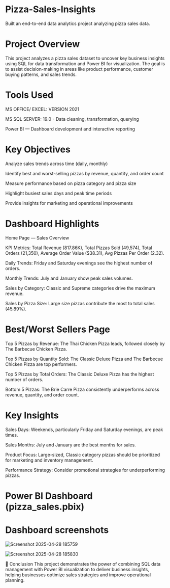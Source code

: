 # Pizza-Sales-Insights
Built an end-to-end data analytics project analyzing pizza sales data.

# Project Overview
  This project analyzes a pizza sales dataset to uncover key business insights using SQL for data transformation and Power BI for visualization. The goal is to assist decision-making in areas like product     performance, customer buying patterns, and sales trends.

# Tools Used
   MS OFFICE/ EXCEL: VERSION 2021
   
   MS SQL SERVER: 19.0 - Data cleaning, transformation, querying
   
   Power BI — Dashboard development and interactive reporting

 # Key Objectives
   Analyze sales trends across time (daily, monthly)
   
   Identify best and worst-selling pizzas by revenue, quantity, and order count
   
   Measure performance based on pizza category and pizza size
   
   Highlight busiest sales days and peak time periods
   
   Provide insights for marketing and operational improvements

# Dashboard Highlights
  Home Page — Sales Overview
 
   KPI Metrics: Total Revenue (817.86K), Total Pizzas Sold (49,574), Total Orders (21,350), Average Order Value ($38.31), Avg Pizzas Per Order (2.32).
   
   Daily Trends: Friday and Saturday evenings see the highest number of orders.
   
   Monthly Trends: July and January show peak sales volumes.
   
   Sales by Category: Classic and Supreme categories drive the maximum revenue.
   
   Sales by Pizza Size: Large size pizzas contribute the most to total sales (45.89%).

# Best/Worst Sellers Page
 
  Top 5 Pizzas by Revenue: The Thai Chicken Pizza leads, followed closely by The Barbecue Chicken Pizza.
  
  Top 5 Pizzas by Quantity Sold: The Classic Deluxe Pizza and The Barbecue Chicken Pizza are top performers.
  
  Top 5 Pizzas by Total Orders: The Classic Deluxe Pizza has the highest number of orders.
  
  Bottom 5 Pizzas: The Brie Carre Pizza consistently underperforms across revenue, quantity, and order count.

# Key Insights
   Sales Days: Weekends, particularly Friday and Saturday evenings, are peak times.
   
   Sales Months: July and January are the best months for sales.
   
   Product Focus: Large-sized, Classic category pizzas should be prioritized for marketing and inventory management.
   
   Performance Strategy: Consider promotional strategies for underperforming pizzas.



# Power BI Dashboard (pizza_sales.pbix)

# Dashboard screenshots


![Screenshot 2025-04-28 185759](https://github.com/user-attachments/assets/670dd0db-d21a-43a8-9041-1f2435efb888)

![Screenshot 2025-04-28 185830](https://github.com/user-attachments/assets/1034737d-c972-40e2-9e88-09ee9e6d7941)


🚀 Conclusion
This project demonstrates the power of combining SQL data management with Power BI visualization to deliver business insights, helping businesses optimize sales strategies and improve operational planning.
